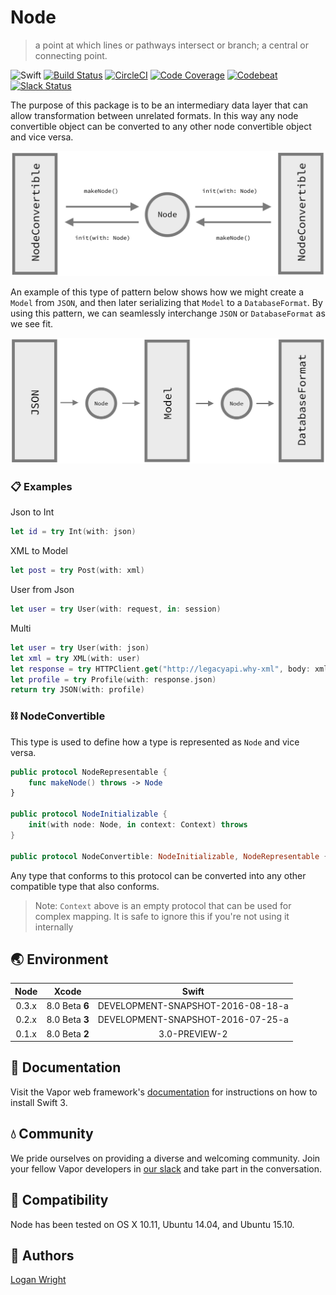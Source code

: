 # Node

> a point at which lines or pathways intersect or branch; a central or connecting point.

![Swift](http://img.shields.io/badge/swift-v3.0--dev.08.18-brightgreen.svg)
[![Build Status](https://travis-ci.org/vapor/node.svg?branch=master)](https://travis-ci.org/vapor/node)
[![CircleCI](https://circleci.com/gh/vapor/node.svg?style=shield)](https://circleci.com/gh/vapor/node)
[![Code Coverage](https://codecov.io/gh/vapor/node/branch/master/graph/badge.svg)](https://codecov.io/gh/vapor/node)
[![Codebeat](https://codebeat.co/badges/a793ad97-47e3-40d9-82cf-2aafc516ef4e)](https://codebeat.co/projects/github-com-vapor-node)
[![Slack Status](http://vapor.team/badge.svg)](http://vapor.team)

The purpose of this package is to be an intermediary data layer that can allow transformation between unrelated formats. In this way any node convertible object can be converted to any other node convertible object and vice versa.

![](/Resources/ConvertiblePNG.png)

An example of this type of pattern below shows how we might create a `Model` from `JSON`, and then later serializing that `Model` to a `DatabaseFormat`. By using this pattern, we can seamlessly interchange `JSON` or `DatabaseFormat` as we see fit.

![](/Resources/ConcreteExamplePNG.png)

### 📋 Examples

Json to Int

```Swift
let id = try Int(with: json)
```

XML to Model

```Swift
let post = try Post(with: xml)
```

User from Json

```Swift
let user = try User(with: request, in: session)
```

Multi

```Swift
let user = try User(with: json)
let xml = try XML(with: user)
let response = try HTTPClient.get("http://legacyapi.why-xml", body: xml.serialize())
let profile = try Profile(with: response.json)
return try JSON(with: profile)
```

### ⛓ NodeConvertible

This type is used to define how a type is represented as `Node` and vice versa.

```Swift
public protocol NodeRepresentable {
    func makeNode() throws -> Node
}

public protocol NodeInitializable {
    init(with node: Node, in context: Context) throws
}

public protocol NodeConvertible: NodeInitializable, NodeRepresentable {}
```

Any type that conforms to this protocol can be converted into any other compatible type that also conforms.

> Note: `Context` above is an empty protocol that can be used for complex mapping. It is safe to ignore this if you're not using it internally

## 🌏 Environment

|Node|Xcode|Swift|
|:-:|:-:|:-:|
|0.3.x|8.0 Beta **6**|DEVELOPMENT-SNAPSHOT-2016-08-18-a|
|0.2.x|8.0 Beta **3**|DEVELOPMENT-SNAPSHOT-2016-07-25-a|
|0.1.x|8.0 Beta **2**|3.0-PREVIEW-2|

## 📖 Documentation

Visit the Vapor web framework's [documentation](http://docs.vapor.codes) for instructions on how to install Swift 3. 

## 💧 Community

We pride ourselves on providing a diverse and welcoming community. Join your fellow Vapor developers in [our slack](http://vapor.team) and take part in the conversation.

## 🔧 Compatibility

Node has been tested on OS X 10.11, Ubuntu 14.04, and Ubuntu 15.10.

## 👥 Authors

[Logan Wright](https://twitter.com/logmaestro)
